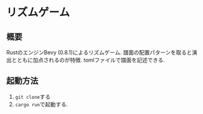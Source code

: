 # リズムゲーム

## 概要

RustのエンジンBevy (0.8.1)によるリズムゲーム.
譜面の配置パターンを取ると演出とともに加点されるのが特徴.
tomlファイルで譜面を記述できる.

## 起動方法

1. `git clone`する
1. `cargo run`で起動する.